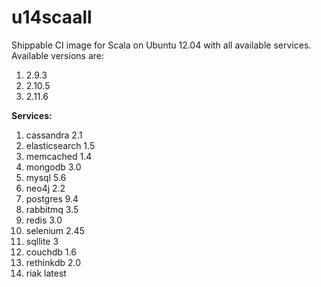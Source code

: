 # u14scaall
Shippable CI image for Scala on Ubuntu 12.04 with all available services. Available versions are:

1. 2.9.3
2. 2.10.5
3. 2.11.6

**Services:**

1. cassandra 2.1
2. elasticsearch 1.5
3. memcached 1.4
4. mongodb 3.0
5. mysql 5.6
6. neo4j 2.2
7. postgres 9.4
8. rabbitmq 3.5
9. redis 3.0
10. selenium 2.45
11. sqllite 3
12. couchdb 1.6
13. rethinkdb 2.0
14. riak latest

